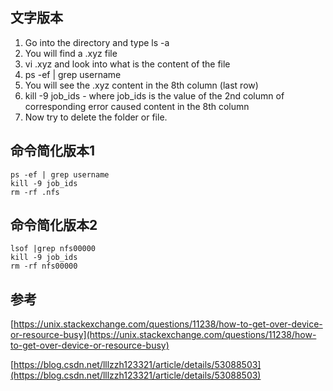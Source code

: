 ## 文字版本
1. Go into the directory and type ls -a
2. You will find a .xyz file
3. vi .xyz and look into what is the content of the file
4. ps -ef | grep username
5. You will see the .xyz content in the 8th column (last row)
6. kill -9 job_ids - where job_ids is the value of the 2nd column of corresponding error caused content in the 8th column
7. Now try to delete the folder or file.


## 命令简化版本1
```shell
ps -ef | grep username
kill -9 job_ids
rm -rf .nfs
```
## 命令简化版本2

```shell
lsof |grep nfs00000
kill -9 job_ids
rm -rf nfs00000
```

## 参考

[https://unix.stackexchange.com/questions/11238/how-to-get-over-device-or-resource-busy](https://unix.stackexchange.com/questions/11238/how-to-get-over-device-or-resource-busy)

[https://blog.csdn.net/lllzzh123321/article/details/53088503](https://blog.csdn.net/lllzzh123321/article/details/53088503)